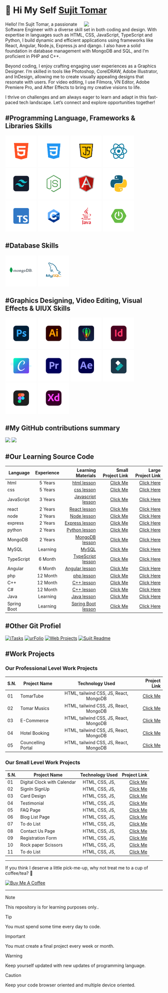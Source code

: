 <h1> 👋 Hi My Self <a href="https://github.com/iamsujittomar">Sujit Tomar</a></h1>

[<img align="right" width="50%" src="https://readme-stats.jader.me/api?username=tomarcodinglife&show_icons=true&hide=contribs,issues&bg_color=1a2a6c,b21f1f,fdbb2d&title_color=fff&text_color=fff">](https://github.com/tomarcodinglife)
[]()

Hello! I’m Sujit Tomar, a passionate Software Engineer with a diverse skill set in both coding and design. With expertise in languages such as HTML, CSS, JavaScript, TypeScript and Python, I build dynamic and efficient applications using frameworks like React, Angular, Node.js, Express.js and django. I also have a solid foundation in database management with MongoDB and SQL, and I’m proficient in PHP and C++.

Beyond coding, I enjoy crafting engaging user experiences as a Graphics Designer. I’m skilled in tools like Photoshop, CorelDRAW, Adobe Illustrator, and InDesign, allowing me to create visually appealing designs that resonate with users. For video editing, I use Filmora, VN Editor, Adobe Premiere Pro, and After Effects to bring my creative visions to life.

I thrive on challenges and am always eager to learn and adapt in this fast-paced tech landscape. Let’s connect and explore opportunities together!




#Programming Language, Frameworks & Libraries Skills
---
<div>
<img src="https://github.com/tomarcodinglife/tomarcodinglife/blob/main/pl_01html.png" alt="" height="100px" title="html">
<img src="https://github.com/tomarcodinglife/tomarcodinglife/blob/main/pl_02css.png" alt="" height="100px" title="css">
<img src="https://github.com/tomarcodinglife/tomarcodinglife/blob/main/pl_03java-script.png" alt="" height="100px" title="JavaScript">
<img src="https://github.com/tomarcodinglife/tomarcodinglife/blob/main/pl_04react.png" alt="" height="100px" title="react js">
<img src="https://github.com/tomarcodinglife/tomarcodinglife/blob/main/pl_09tailwindcss.png" alt="" height="100px" title="tailwind css">
<img src="https://github.com/tomarcodinglife/tomarcodinglife/blob/main/pl_05Node-JS.png" alt="" height="100px" title="node js">
<img src="https://github.com/tomarcodinglife/tomarcodinglife/blob/main/pl_06angular.png" alt="" height="100px" title="Angular js">
<img src="https://github.com/tomarcodinglife/tomarcodinglife/blob/main/pl_07python.png" alt="" height="100px" title="python">
<img src="https://github.com/tomarcodinglife/tomarcodinglife/blob/main/pl_08typescript.png" alt="" height="100px" title="typescript">
<img src="https://github.com/tomarcodinglife/tomarcodinglife/blob/main/pl_09c%2B%2B.png" alt="" height="100px" title="C++">
<img src="https://github.com/tomarcodinglife/tomarcodinglife/blob/main/pl_09java.png" alt="" height="100px" title="java">
<img src="https://github.com/tomarcodinglife/tomarcodinglife/blob/main/pl_12springboot.png" alt="" height="100px" title="springboot">
</div>



#Database Skills
---
<div>
  <img src="https://github.com/tomarcodinglife/tomarcodinglife/blob/main/db_01mongodb.png" alt="" height="100px" title="mongoDB">
  <img src="https://github.com/tomarcodinglife/tomarcodinglife/blob/main/db_02my_sql.png" alt="" height="100px" title="my Sql">
</div>



#Graphics Designing, Video Editing, Visual Effects & UIUX Skills
---
<div>
  <img src="https://github.com/tomarcodinglife/tomarcodinglife/blob/main/GD_01AdobePhotoshop.png" alt="" height="100px" title="Photoshop">
  <img src="https://github.com/tomarcodinglife/tomarcodinglife/blob/main/GD_02AdobeIllustrator.png" alt="" height="100px" title="illustrator">
  <img src="https://github.com/tomarcodinglife/tomarcodinglife/blob/main/GD_03CorelDraw.png" alt="" height="100px" title="CorelDraw">
  <img src="https://github.com/tomarcodinglife/tomarcodinglife/blob/main/GD_04Adobe_Indesign.png" alt="" height="100px" title="InDesign">
  <img src="https://github.com/tomarcodinglife/tomarcodinglife/blob/main/GD_05Canva.png" alt="" height="100px" title="Canva">
  <img src="https://github.com/tomarcodinglife/tomarcodinglife/blob/main/VE_01AdobePremiere.png" alt="" height="100px" title="Adobe Premiere Pro">
  <img src="https://github.com/tomarcodinglife/tomarcodinglife/blob/main/VE_01AdobeAfterEffect.png" alt="" height="100px" title="Adobe After Effect">
  <img src="https://github.com/tomarcodinglife/tomarcodinglife/blob/main/VE_02WondershareFilmora.png" alt="" height="100px" title="Filmora">
  <img src="https://github.com/tomarcodinglife/tomarcodinglife/blob/main/UIUX_01Figma.png" alt="" height="100px" title="Figma">
  <img src="https://github.com/tomarcodinglife/tomarcodinglife/blob/main/UIUX_02AdobeXD.png" alt="" height="100px" title="AdobeXD">
</div>




#My GitHub contributions summary
---

<div>

<img width="49%" src="https://github-readme-streak-stats.herokuapp.com?user=tomarcodinglife&theme=dark&ring=fb4362&file=fb4362&currStreakNum=fb4362&currStreakLabel=fb4362&hide_border=true">
<img width="49%" src="https://github-readme-stats.vercel.app/api?username=tomarcodinglife&hide_border=true&show_icons=true&bg_color=151515&title_color=fb4362&icon_color=fb4362&text_bold=false&text_color=9e9e9e">

</div>




#Our Learning Source Code
---
| Language      | Experience    |  Learning Materials                                                  | Small Project Link                           | Large Project Link  |
| ------------- |:-------------:| --------------------------------------------------------------------:| --------------------------------------------:| ---------------------:|
| html          | 5 Years       |  [html lesson](https://github.com/tomarcodinglife/html)              | [Click Me](https://github.com/sujittomar) | [Click Here](https://github.com/sujitsoftengg) |
| css           | 5 Years       |  [css lesson](https://github.com/tomarcodinglife/css)                | [Click Me](https://github.com/sujittomar) | [Click Here](https://github.com/sujitsoftengg) |
| JavaScript    | 3 Years       |  [Javascript lesson](https://github.com/tomarcodinglife/javascript)  | [Click Me](https://github.com/sujittomar) | [Click Here](https://github.com/sujitsoftengg) |
| react         | 2 Years       |  [React lesson](https://github.com/tomarcodinglife/React)            | [Click Me](https://github.com/sujittomar) | [Click Here](https://github.com/sujitsoftengg) |
| node          | 2 Years       |  [Node lesson](https://github.com/tomarcodinglife/Node)              | [Click Me](https://github.com/sujittomar) | [Click Here](https://github.com/sujitsoftengg) |
| express       | 2 Years       |  [Express lesson](https://github.com/tomarcodinglife/Express)        | [Click Me](https://github.com/sujittomar) | [Click Here](https://github.com/sujitsoftengg) |
| python        | 2 Years       |  [Python lesson](https://github.com/tomarcodinglife/Python)          | [Click Me](https://github.com/sujittomar) | [Click Here](https://github.com/sujitsoftengg) |
| MongoDB       | 2 Years       |  [MongoDB lesson](https://github.com/tomarcodinglife/MongoDB)        | [Click Me](https://github.com/sujittomar) | [Click Here](https://github.com/sujitsoftengg) |
| MySQL         | Learning      |  [MySQL](https://github.com/tomarcodinglife/MySQL)                   | [Click Me](https://github.com/sujittomar) | [Click Here](https://github.com/sujitsoftengg) |
| TypeScript    | 6 Month       |  [TypeScript lesson](https://github.com/tomarcodinglife/Typescript)  | [Click Me](https://github.com/sujittomar) | [Click Here](https://github.com/sujitsoftengg) |
| Angular       | 6 Month       |  [Angular lesson](https://github.com/tomarcodinglife/Angular)        | [Click Me](https://github.com/sujittomar) | [Click Here](https://github.com/sujitsoftengg) |
| php           | 12 Month       |  [php lesson](https://github.com/tomarcodinglife/php)               | [Click Me](https://github.com/sujittomar) | [Click Here](https://github.com/sujitsoftengg) |
| C++           | 12 Month      |  [C++ lesson](https://github.com/tomarcodinglife/CPP)                | [Click Me](https://github.com/sujittomar) | [Click Here](https://github.com/sujitsoftengg) |
| C#           | 12 Month      |  [C++ lesson](https://github.com/tomarcodinglife/C-Sharp)                | [Click Me](https://github.com/sujittomar) | [Click Here](https://github.com/sujitsoftengg) |
| Java          | Learning      |  [Java lesson](https://github.com/tomarcodinglife/Java)              | [Click Me](https://github.com/sujittomar) | [Click Here](https://github.com/sujitsoftengg) |
| Spring Boot   | Learning      |  [Spring Boot lesson](https://github.com/tomarcodinglife/Spring-Boot)| [Click Me](https://github.com/sujittomar) | [Click Here](https://github.com/sujitsoftengg) |

#Other Git Profiel
---
[![iTasks](https://github-readme-stats.vercel.app/)](https://github.com)
[![urFolio](https://github-readme-stats.vercel.app/)](https://github.com)
[![Web Projects](https://github-readme-stats.vercel.app/)](https://github.com)
[![Sujit Readme](https://github-readme-stats.vercel.app/)](https://github.com)



#Work Projects
---

### Our Professional Level Work Projects
|         S.N.          |        Project Name         |             Technology Used                          |  Project Link                                         |
| ----------------------| --------------------------- |:----------------------------------------------------:| -----------------------------------------------------:|
|          01           |       TomarTube             |          HTML, tailwind CSS, JS, React, MongoDB      |  [Click Me](https://github.com/iamsujittomar)         |
|          02           |      Tomar Musics           |          HTML, tailwind CSS, JS, React, MongoDB      |  [Click Me](https://github.com/iamsujittomar)         |
|          03           |      E-Commerce             |          HTML, tailwind CSS, JS, React, MongoDB      |  [Click Me](https://github.com/iamsujittomar)         |
|          04           |      Hotel Booking          |          HTML, tailwind CSS, JS, React, MongoDB      |  [Click Me](https://github.com/iamsujittomar)         |
|          05           |      Councelling Portal     |          HTML, tailwind CSS, JS, React, MongoDB      |  [Click Me](https://github.com/iamsujittomar)         |

### Our Small Level Work Projects

|         S.N.          |        Project Name         |             Technology Used                 |  Project Link                                         |
| ----------------------| --------------------------- |:-------------------------------------------:| -----------------------------------------------------:|
|          01           | Digital Clock with Calendar |              HTML, CSS, JS,                 |    [Click Me](https://github.com/sujittomar)          |
|          02           |        SignIn SignUp        |              HTML, CSS, JS,                 |    [Click Me](https://github.com/sujittomar)          |
|          03           |          Card Design        |              HTML, CSS, JS,                 |    [Click Me](https://github.com/sujittomar)          |
|          04           |          Testimonial        |              HTML, CSS, JS,                 |    [Click Me](https://github.com/sujittomar)          |
|          05           |          FAQ Page           |              HTML, CSS, JS,                 |    [Click Me](https://github.com/sujittomar)          |
|          06           |      Blog List Page         |              HTML, CSS, JS,                 |    [Click Me](https://github.com/sujittomar)          |
|          07           |         To do List          |              HTML, CSS, JS,                 |    [Click Me](https://github.com/sujittomar)          |
|          08           |      Contact Us Page        |              HTML, CSS, JS,                 |    [Click Me](https://github.com/sujittomar)          |
|          09           |      Registration Form      |              HTML, CSS, JS,                 |    [Click Me](https://github.com/sujittomar)          |
|          10           |      Rock paper Scissors    |              HTML, CSS, JS,                 |    [Click Me](https://github.com/sujittomar)          |
|          11           |          To do List         |              HTML, CSS, JS,                 |    [Click Me](https://github.com/sujittomar)          |



---
<p>If you think I deserve a little pick-me-up, why not treat me to a cup of coffee/tea? 🥺</p>
<a href="https://www.buymeacoffee.com/sujitsoftengg" target="_blank"><img src="https://cdn.buymeacoffee.com/buttons/v2/default-red.png" alt="Buy Me A Coffee" width="150" ></a>

---

> [!NOTE]
> This repository is for learning purposes only..

> [!TIP]
> You must spend some time every day to code.

> [!IMPORTANT]
> You must create a final project every week or month.

> [!WARNING]
> Keep yourself updated with new updates of programming language.

> [!CAUTION]
> Keep your code browser oriented and multiple device oriented.


<!---
tomarcodinglife/tomarcodinglife is a ✨ special ✨ repository because its `README.md` (this file) appears on your GitHub profile.
You can click the Preview link to take a look at your changes.
--->
